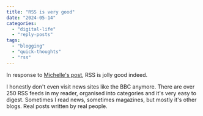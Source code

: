 ```yaml
---
title: "RSS is very good"
date: "2024-05-14"
categories: 
  - "digital-life"
  - "reply-posts"
tags: 
  - "blogging"
  - "quick-thoughts"
  - "rss"
---
```


In response to [Michelle's post](https://css-irl.info/rss-is-good-isnt-it/), RSS is jolly good indeed.

I honestly don't even visit news sites like the BBC anymore. There are over 250 RSS feeds in my reader, organised into categories and it's very easy to digest. Sometimes I read news, sometimes magazines, but mostly it's other blogs. Real posts written by real people.
